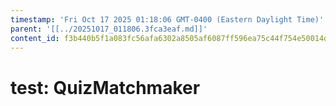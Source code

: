 ```yaml
---
timestamp: 'Fri Oct 17 2025 01:18:06 GMT-0400 (Eastern Daylight Time)'
parent: '[[../20251017_011806.3fca3eaf.md]]'
content_id: f3b440b5f1a083fc56afa6302a8505af6087ff596ea75c44f754e50014d401eb
---
```


# test: QuizMatchmaker
